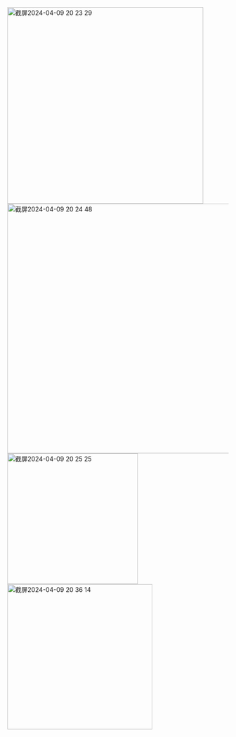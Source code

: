 <img width="446" alt="截屏2024-04-09 20 23 29" src="https://github.com/xkong-study/reggie_delivery_note/assets/100473178/5beda36d-92f8-46c5-9646-57c0cb8110a4">

<img width="567" alt="截屏2024-04-09 20 24 48" src="https://github.com/xkong-study/reggie_delivery_note/assets/100473178/6d660dac-7355-41b6-9499-e7dc34b69d82">

<img width="297" alt="截屏2024-04-09 20 25 25" src="https://github.com/xkong-study/reggie_delivery_note/assets/100473178/a4a93312-77a9-482f-9693-35d202930659">

<img width="330" alt="截屏2024-04-09 20 36 14" src="https://github.com/xkong-study/reggie_delivery_note/assets/100473178/5d275b8d-6ffa-4334-9499-1e6bce76ffe0">

